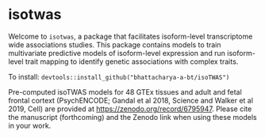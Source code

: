 # isotwas

Welcome to `isotwas`, a package that facilitates isoform-level transcriptome wide associations studies. This package contains models to train multivariate predictive models of isoform-level expression and run isoform-level trait mapping to identify genetic associations with complex traits.

To install: `devtools::install_github("bhattacharya-a-bt/isoTWAS")`

Pre-computed isoTWAS models for 48 GTEx tissues and adult and fetal
frontal cortext (PsychENCODE; Gandal et al 2018, Science and
Walker et al 2019, Cell) are provided at https://zenodo.org/record/6795947. 
Please cite the manuscript
(forthcoming) and the Zenodo link when using these models in your work.
